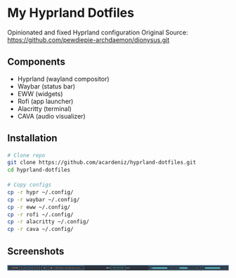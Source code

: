 # My Hyprland Dotfiles

Opinionated and fixed Hyprland configuration
Original Source: https://github.com/pewdiepie-archdaemon/dionysus.git

## Components
- Hyprland (wayland compositor)
- Waybar (status bar)
- EWW (widgets)
- Rofi (app launcher)
- Alacritty (terminal)
- CAVA (audio visualizer)

## Installation
```bash
# Clone repo
git clone https://github.com/acardeniz/hyprland-dotfiles.git
cd hyprland-dotfiles

# Copy configs
cp -r hypr ~/.config/
cp -r waybar ~/.config/
cp -r eww ~/.config/
cp -r rofi ~/.config/
cp -r alacritty ~/.config/
cp -r cava ~/.config/
```

## Screenshots
![Waybar Screenshot](waybar.png)
